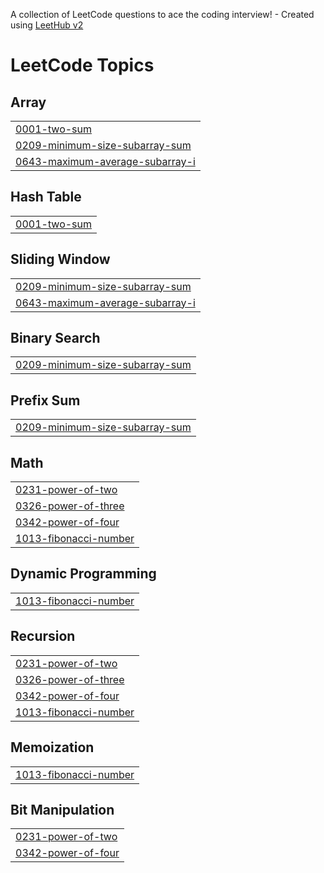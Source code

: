 A collection of LeetCode questions to ace the coding interview! - Created using [LeetHub v2](https://github.com/arunbhardwaj/LeetHub-2.0)
<!---LeetCode Topics Start-->
# LeetCode Topics
## Array
|  |
| ------- |
| [0001-two-sum](https://github.com/pandu-66/Leetcode/tree/master/0001-two-sum) |
| [0209-minimum-size-subarray-sum](https://github.com/pandu-66/Leetcode/tree/master/0209-minimum-size-subarray-sum) |
| [0643-maximum-average-subarray-i](https://github.com/pandu-66/Leetcode/tree/master/0643-maximum-average-subarray-i) |
## Hash Table
|  |
| ------- |
| [0001-two-sum](https://github.com/pandu-66/Leetcode/tree/master/0001-two-sum) |
## Sliding Window
|  |
| ------- |
| [0209-minimum-size-subarray-sum](https://github.com/pandu-66/Leetcode/tree/master/0209-minimum-size-subarray-sum) |
| [0643-maximum-average-subarray-i](https://github.com/pandu-66/Leetcode/tree/master/0643-maximum-average-subarray-i) |
## Binary Search
|  |
| ------- |
| [0209-minimum-size-subarray-sum](https://github.com/pandu-66/Leetcode/tree/master/0209-minimum-size-subarray-sum) |
## Prefix Sum
|  |
| ------- |
| [0209-minimum-size-subarray-sum](https://github.com/pandu-66/Leetcode/tree/master/0209-minimum-size-subarray-sum) |
## Math
|  |
| ------- |
| [0231-power-of-two](https://github.com/pandu-66/Leetcode/tree/master/0231-power-of-two) |
| [0326-power-of-three](https://github.com/pandu-66/Leetcode/tree/master/0326-power-of-three) |
| [0342-power-of-four](https://github.com/pandu-66/Leetcode/tree/master/0342-power-of-four) |
| [1013-fibonacci-number](https://github.com/pandu-66/Leetcode/tree/master/1013-fibonacci-number) |
## Dynamic Programming
|  |
| ------- |
| [1013-fibonacci-number](https://github.com/pandu-66/Leetcode/tree/master/1013-fibonacci-number) |
## Recursion
|  |
| ------- |
| [0231-power-of-two](https://github.com/pandu-66/Leetcode/tree/master/0231-power-of-two) |
| [0326-power-of-three](https://github.com/pandu-66/Leetcode/tree/master/0326-power-of-three) |
| [0342-power-of-four](https://github.com/pandu-66/Leetcode/tree/master/0342-power-of-four) |
| [1013-fibonacci-number](https://github.com/pandu-66/Leetcode/tree/master/1013-fibonacci-number) |
## Memoization
|  |
| ------- |
| [1013-fibonacci-number](https://github.com/pandu-66/Leetcode/tree/master/1013-fibonacci-number) |
## Bit Manipulation
|  |
| ------- |
| [0231-power-of-two](https://github.com/pandu-66/Leetcode/tree/master/0231-power-of-two) |
| [0342-power-of-four](https://github.com/pandu-66/Leetcode/tree/master/0342-power-of-four) |
<!---LeetCode Topics End-->